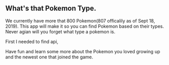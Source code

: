 ## What's that Pokemon Type.

We currently have more that 800 Pokemon(807 officalily as of Sept 18, 2019). This app will make it so you can find Pokemon based on their types. Never agian will you forget what type a pokemon is.

First I needed to find api,

Have fun and learn some more about the Pokemon you loved growing up and the newest one that joined the game.
